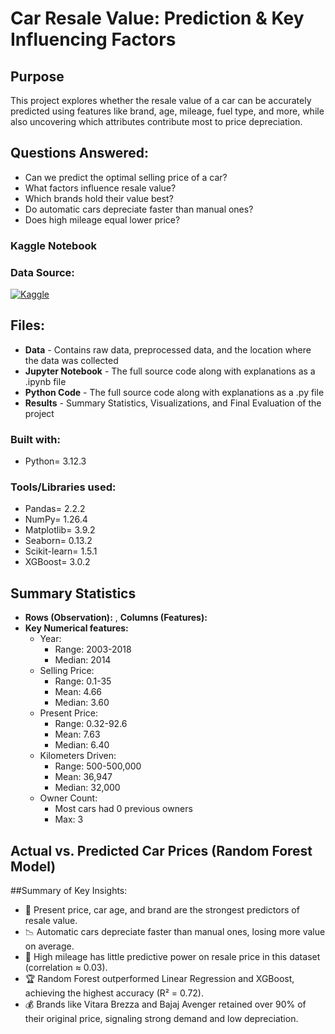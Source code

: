 # Car Resale Value: Prediction & Key Influencing Factors

## Purpose
This project explores whether the resale value of a car can be accurately predicted using features like brand, age, mileage, fuel type, and more, while also uncovering which attributes contribute most to price depreciation.

## Questions Answered:
- Can we predict the optimal selling price of a car?
- What factors influence resale value?
- Which brands hold their value best?
- Do automatic cars depreciate faster than manual ones?
- Does high mileage equal lower price?

### Kaggle Notebook

### Data Source:
[![Kaggle](https://img.shields.io/badge/Kaggle-20BEFF?style=for-the-badge&logo=kaggle&logoColor=white)](https://www.kaggle.com/datasets/nehalbirla/vehicle-dataset-from-cardekho)


## Files:
- **Data** - Contains raw data, preprocessed data, and the location where the data was collected
- **Jupyter Notebook** - The full source code along with explanations as a .ipynb file
- **Python Code** - The full source code along with explanations as a .py file
- **Results** - Summary Statistics, Visualizations, and Final Evaluation of the project

### Built with:
- Python= 3.12.3

### Tools/Libraries used:
- Pandas= 2.2.2
- NumPy= 1.26.4
- Matplotlib= 3.9.2
- Seaborn= 0.13.2
- Scikit-learn= 1.5.1
- XGBoost= 3.0.2

## Summary Statistics
- **Rows (Observation):** , **Columns (Features):**
- **Key Numerical features:**
  - Year:
    - Range: 2003-2018
    - Median: 2014
  - Selling Price:
    - Range: 0.1-35
    - Mean: 4.66
    - Median: 3.60 
  - Present Price:
    - Range: 0.32-92.6
    - Mean: 7.63
    - Median: 6.40
  - Kilometers Driven:
    - Range: 500-500,000
    - Mean: 36,947
    - Median: 32,000 
  - Owner Count:
    - Most cars had 0 previous owners
    - Max: 3  

## Actual vs. Predicted Car Prices (Random Forest Model)

##Summary of Key Insights:
- 🔧 Present price, car age, and brand are the strongest predictors of resale value.
- 📉 Automatic cars depreciate faster than manual ones, losing more value on average.
- 🚗 High mileage has little predictive power on resale price in this dataset (correlation ≈ 0.03).
- 🏆 Random Forest outperformed Linear Regression and XGBoost, achieving the highest accuracy (R² = 0.72).
- 💰 Brands like Vitara Brezza and Bajaj Avenger retained over 90% of their original price, signaling strong demand and low depreciation.

